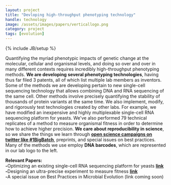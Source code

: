 ```yaml
---
layout: project
title: "Devloping high-throughput phenotyping technology"
handle: technology
image: /assets/images/papers/verticallogo.png
category: project
tags: [evolution]
---
```

{% include JB/setup %}

Quantifying the myriad phenotypic impacts of genetic change at the molecular, cellular and organismal levels, and doing so over and over in many different contexts requires incredibly high-throughput phenotyping methods. <b>We are developing several phenotyping technologies</b>, having thus far filed 3 patents, all of which list multiple lab members as inventors. Some of the methods we are developing pertain to new single-cell sequencing technology that allows combining DNA and RNA sequencing of the same cell. Other methods involve precisely quantifying the stability of thousands of protein variants at the same time. We also implement, modify, and rigorously test technologies created by other labs. For example, we have modified an inexpensive and highly multiplexable single-cell RNA sequencing platform for yeasts. We've also performed 79 technical replicates of a method to measure organismal fitness in order to determine how to achieve higher precision. <b>We care about reproducibility in science</b>, so we share the things we learn through <b>[open science campaigns on twitter like #1BigBatch](https://twitter.com/hashtag/1BigBatch?src=hashtag_click)</b>, preprints, and special issues on best practices. Many of the methods we use employ <b>DNA barcodes</b>, which are represented in our lab logo to the left.

<b>Relevant Papers:</b><br>
<b>-</b>Optimizing an existing single-cell RNA sequencing platform for yeasts <b>[link](https://kgslab.org/papers/paper/Split-Seq)</b><br>
<b>-</b>Designing an ultra-precise experiment to measure fitness <b>[link](https://kgslab.org/papers/paper/1bigbatch)</b><br>
<b>-</b>A special issue on Best Practices in Microbial Evolution (link coming soon)

